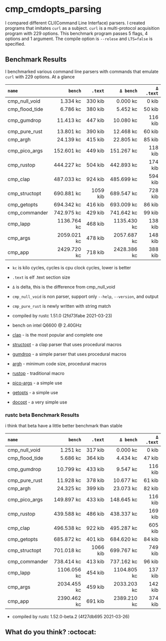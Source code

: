 # cmp_cmdopts_parsing

I compared different CLI(Command Line Interface) parsers.
I created programs that imitates `curl` as a subject.
`curl` is a multi-protocol acquisition program with 229 options.
This benchmark program passes 5 flags, 4 options and 1 argument.
The compile option is `--relese` and `LTS=false` is specified.


## Benchmark Results

I benchmarked various command line parsers with commands that emulate `curl` with 229 options.
At a glance

|       `name`       |   `bench`   | `.text`  |  `Δ bench`  | `Δ .text` |
|:-------------------|------------:|---------:|------------:|---------:|
| cmp_null_void      |    1.334 kc |  330 kib |    0.000 kc |    0 kib |
| cmp_flood_tide     |    6.786 kc |  380 kib |    5.452 kc |   50 kib |
| cmp_gumdrop        |   11.413 kc |  447 kib |   10.080 kc |  116 kib |
| cmp_pure_rust      |   13.801 kc |  390 kib |   12.468 kc |   60 kib |
| cmp_argh           |   24.139 kc |  415 kib |   22.805 kc |   85 kib |
| cmp_pico_args      |  152.601 kc |  449 kib |  151.267 kc |  118 kib |
| cmp_rustop         |  444.227 kc |  504 kib |  442.893 kc |  174 kib |
| cmp_clap           |  487.033 kc |  924 kib |  485.699 kc |  594 kib |
| cmp_structopt      |  690.881 kc | 1059 kib |  689.547 kc |  728 kib |
| cmp_getopts        |  694.342 kc |  416 kib |  693.009 kc |   86 kib |
| cmp_commander      |  742.975 kc |  429 kib |  741.642 kc |   99 kib |
| cmp_lapp           | 1136.764 kc |  468 kib | 1135.430 kc |  138 kib |
| cmp_args           | 2059.021 kc |  478 kib | 2057.687 kc |  148 kib |
| cmp_app            | 2429.720 kc |  718 kib | 2428.386 kc |  388 kib |

- `kc` is kilo cycles, cycles is cpu clock cycles, lower is better
- `.text` is elf .text section size
- `Δ` is delta, this is the difference from cmp_null_void
- `cmp_null_void` is non parser, support only `--help`, `--version`, and output
- `cmp_pure_rust` is newly written with string match
- compiled by rustc 1.51.0 (2fd73fabe 2021-03-23)
- bench on intel Q6600 @ 2.40GHz

- [clap](https://crates.io/crates/clap) - is the most popular and complete one
- [structopt](https://crates.io/crates/structopt) - a clap parser that uses procedural macros
- [gumdrop](https://crates.io/crates/gumdrop) - a simple parser that uses procedural macros
- [argh](https://crates.io/crates/argh) - minimum code size, procedural macros
- [rustop](https://crates.io/crates/rustop) - traditional macro
- [pico-args](https://crates.io/crates/pico-args) - a simple use
- [getopts](https://crates.io/crates/getopts) - a simple use
- [docopt](https://crates.io/crates/docopt) - a very simple use


### rustc beta Benchmark Results

 i think that beta have a little better benchmark than stable

|       `name`       |   `bench`   | `.text`  |  `Δ bench`  | `Δ .text` |
|:-------------------|------------:|---------:|------------:|---------:|
| cmp_null_void      |    1.251 kc |  317 kib |    0.000 kc |    0 kib |
| cmp_flood_tide     |    5.686 kc |  364 kib |    4.434 kc |   47 kib |
| cmp_gumdrop        |   10.799 kc |  433 kib |    9.547 kc |  116 kib |
| cmp_pure_rust      |   11.928 kc |  378 kib |   10.677 kc |   61 kib |
| cmp_argh           |   24.325 kc |  399 kib |   23.073 kc |   82 kib |
| cmp_pico_args      |  149.897 kc |  433 kib |  148.645 kc |  116 kib |
| cmp_rustop         |  439.588 kc |  486 kib |  438.337 kc |  169 kib |
| cmp_clap           |  496.538 kc |  922 kib |  495.287 kc |  605 kib |
| cmp_getopts        |  685.872 kc |  401 kib |  684.620 kc |   84 kib |
| cmp_structopt      |  701.018 kc | 1066 kib |  699.767 kc |  749 kib |
| cmp_commander      |  738.414 kc |  413 kib |  737.162 kc |   96 kib |
| cmp_lapp           | 1106.056 kc |  454 kib | 1104.805 kc |  137 kib |
| cmp_args           | 2034.455 kc |  459 kib | 2033.203 kc |  142 kib |
| cmp_app            | 2390.462 kc |  691 kib | 2389.210 kc |  374 kib |

- compiled by rustc 1.52.0-beta.2 (4f27db695 2021-03-26)

## What do you think? :octocat:
